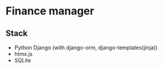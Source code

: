 # Finance manager

## Stack
- Python Django (with django-orm, django-templates(jinja))
- htmx.js
- SQLite
